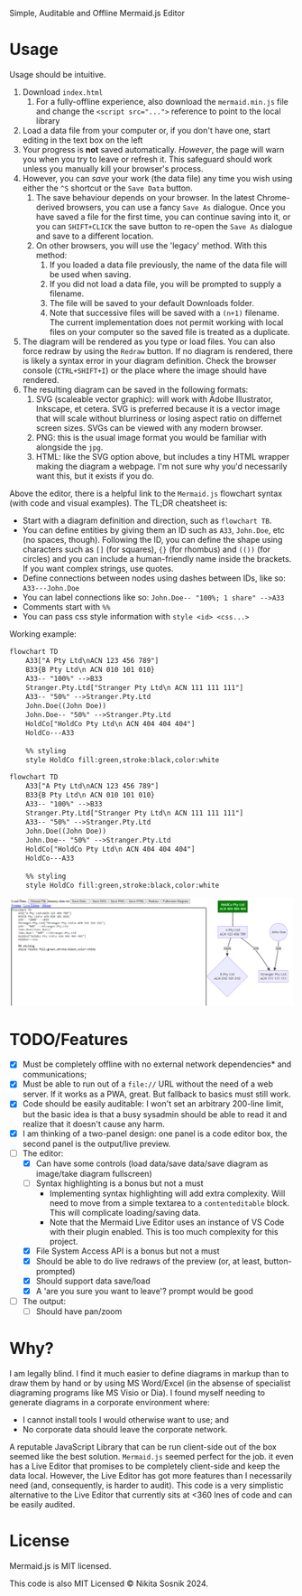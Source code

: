 Simple, Auditable and Offline Mermaid.js Editor

# Usage
Usage should be intuitive. 

1. Download `index.html`
   1. For a fully-offline experience, also download the `mermaid.min.js` file and change the `<script src="...">` reference to point to the local library
2. Load a data file from your computer or, if you don't have one, start editing in the text box on the left
3. Your progress is **not** saved automatically. *However*, the page will warn you when you try to leave or refresh it. This safeguard should work unless you manually kill your browser's process.
4. However, you can *save* your work (the data file) any time you wish using either the `^S` shortcut or the `Save Data` button. 
   1. The save behaviour depends on your browser. In the latest Chrome-derived browsers, you can use a fancy `Save As` dialogue. Once you have saved a file for the first time, you can continue saving into it, or you can `SHIFT+CLICK` the save button to re-open the `Save As` dialogue and save to a different location.
   2. On other browsers, you will use the 'legacy' method. With this method:
      1. If you loaded a data file previously, the name of the data file will be used when saving.
      2. If you did not load a data file, you will be prompted to supply a filename.
      3. The file will be saved to your default Downloads folder.
      4. Note that successive files will be saved with a `(n+1)` filename. The current implementation does not permit working with local files on your computer so the saved file is treated as a duplicate.
5. The diagram will be rendered as you type or load files. You can also force redraw by using the `Redraw` button. If no diagram is rendered, there is likely a syntax error in your diagram definition. Check the browser console (`CTRL+SHIFT+I`) or the place where the image should have rendered.
6. The resulting diagram can be saved in the following formats:
   1. SVG (scaleable vector graphic): will work with Adobe Illustrator, Inkscape, et cetera. SVG is preferred because it is a vector image that will scale without blurriness or losing aspect ratio on differnet screen sizes. SVGs can be viewed with any modern browser.
   2. PNG: this is the usual image format you would be familiar with alongside the `jpg`. 
   3. HTML: like the SVG option above, but includes a tiny HTML wrapper making the diagram a webpage. I'm not sure why you'd necessarily want this, but it exists if you do.

Above the editor, there is a helpful link to the `Mermaid.js` flowchart syntax (with code and visual examples). The TL;DR cheatsheet is:

* Start with a diagram definition and direction, such as `flowchart TB`. 
* You can define entities by giving them an ID such as `A33`, `John.Doe`, etc (no spaces, though). Following the ID, you can define the shape using characters such as `[]` (for squares), `{}` (for rhombus) and `(())` (for circles) and you can include a human-friendly name inside the brackets. If you want complex strings, use quotes.
* Define connections between nodes using dashes between IDs, like so: `A33---John.Doe`
* You can label connections like so: `John.Doe-- "100%; 1 share" -->A33`
* Comments start with `%%`
* You can pass css style information with `style <id> <css...>`

Working example:

```
flowchart TD
    A33["A Pty Ltd\nACN 123 456 789"]
    B33{B Pty Ltd\n ACN 010 101 010}
    A33-- "100%" -->B33
    Stranger.Pty.Ltd["Stranger Pty Ltd\n ACN 111 111 111"]
    A33-- "50%" -->Stranger.Pty.Ltd
    John.Doe((John Doe))
    John.Doe-- "50%" -->Stranger.Pty.Ltd
    HoldCo["HoldCo Pty Ltd\n ACN 404 404 404"]
    HoldCo---A33

    %% styling
    style HoldCo fill:green,stroke:black,color:white

```

```mermaid
flowchart TD
    A33["A Pty Ltd\nACN 123 456 789"]
    B33{B Pty Ltd\n ACN 010 101 010}
    A33-- "100%" -->B33
    Stranger.Pty.Ltd["Stranger Pty Ltd\n ACN 111 111 111"]
    A33-- "50%" -->Stranger.Pty.Ltd
    John.Doe((John Doe))
    John.Doe-- "50%" -->Stranger.Pty.Ltd
    HoldCo["HoldCo Pty Ltd\n ACN 404 404 404"]
    HoldCo---A33

    %% styling
    style HoldCo fill:green,stroke:black,color:white

```

![screenshot](./screenshot.png)

# TODO/Features

* [x] Must be completely offline with no external network dependencies\* and communications; 
* [x] Must be able to run out of a `file://` URL without the need of a web server. If it works as a PWA, great. But fallback to basics must still work.
* [x] Code should be easily auditable: I won't set an arbitrary 200-line limit, but the basic idea is that a busy sysadmin should be able to read it and realize that it doesn't cause any harm. 
* [x] I am thinking of a two-panel design: one panel is a code editor box, the second panel is the output/live preview. 
* [ ] The editor:
  * [x] Can have some controls (load data/save data/save diagram as image/take diagram fullscreen)
  * [ ] Syntax highlighting is a bonus but not a must
    * Implementing syntax highlighting will add extra complexity. Will need to move from a simple textarea to a `contenteditable` block. This will complicate loading/saving data. 
    * Note that the Mermaid Live Editor uses an instance of VS Code with their plugin enabled. This is too much complexity for this project.  
  * [x] File System Access API is a bonus but not a must
  * [x] Should be able to do live redraws of the preview (or, at least, button-prompted)
  * [x] Should support data save/load
  * [x] A 'are you sure you want to leave'? prompt would be good
* [ ] The output:
  * [ ] Should have pan/zoom

# Why? 
I am legally blind. I find it much easier to define diagrams in markup than to draw them by hand or by using MS Word/Excel (in the absense of specialist diagraming programs like MS Visio or Dia). 
I found myself needing to generate diagrams in a corporate environment where: 
* I cannot install tools I would otherwise want to use; and
* No corporate data should leave the corporate network. 

A reputable JavaScript Library that can be run client-side out of the box seemed like the best solution.
`Mermaid.js` seemed perfect for the job. it even has a Live Editor that promises to be completely client-side and keep the data local. However, the Live Editor has got more features than I necessarily need (and, consequently, is harder to audit). 
This code is a very simplistic alternative to the Live Editor that currently sits at <360 lnes of code and can be easily audited.

# License
Mermaid.js is MIT licensed.

This code is also MIT Licensed ©️ Nikita Sosnik 2024. 
